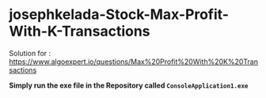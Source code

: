 # josephkelada-Stock-Max-Profit-With-K-Transactions
Solution for : https://www.algoexpert.io/questions/Max%20Profit%20With%20K%20Transactions



**Simply run the exe file in the Repository called `ConsoleApplication1.exe`**
